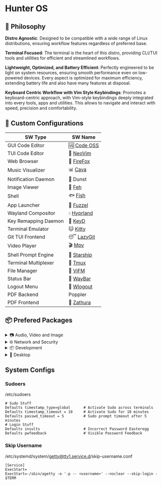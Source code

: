 # Hunter OS

## 🌿 Philosophy

**Distro Agnostic**: Designed to be compatible with a wide range of Linux distributions, ensuring workflow features regardless of preferred base.

**Terminal Focused**: The terminal is the heart of this distro, providing CLI/TUI tools and utilities for efficient and streamlined workflows.

**Lightweight, Optimized, and Battery Efficient**: Perfectly engineered to be light on system resources, ensuring smooth performance even on low-powered devices. Every aspect is optimized for maximum efficiency, extending battery life and also have many features at disposal.

**Keyboard Centric Workflow with Vim Style Keybindings**: Promotes a keyboard-centric approach, with Vim-style keybindings deeply integrated into every tools, apps and utilities. This allows to navigate and interact with speed, precision and comfortability.

## 💼 Custom Configurations

| SW Type              | SW Name                                                |
| -------------------- | ------------------------------------------------------ |
| GUI Code Editor      | 🆚 [Code OSS](.config/Code%20-%20OSS/User/)            |
| TUI Code Editor      | 📝 [NeoVim](https://github.com/MidHunterX/HunterX-PDE) |
| Web Browser          | 🦊 [FireFox](.mozilla/)                                |
| Music Visualizer     | 📊 [Cava](.config/cava/)                               |
| Notification Daemon  | 🔔 Dunst                                               |
| Image Viewer         | 🌄 [Feh](.config/feh/)                                 |
| Shell                | 🐟 [Fish](.config/fish/)                               |
| App Launcher         | 📜 [Fuzzel](.config/fuzzel/)                           |
| Wayland Compositor   | 💧 [Hyprland](.config/hypr/)                           |
| Key Remapping Daemon | 🎹 [KeyD](.config/keyd/)                               |
| Terminal Emulator    | 🐱 [Kitty](.config/kitty/)                             |
| Git TUI Frontend     | 😴 [LazyGit](.config/lazygit/)                         |
| Video Player         | 🎬 [Mpv](.config/mpv/)                                 |
| Shell Prompt Engine  | 🚀 [Starship](.config/starship/)                       |
| Terminal Multiplexer | 🍱 [Tmux](.config/tmux/)                               |
| File Manager         | 📁 [ViFM](.config/vifm/)                               |
| Status Bar           | 🍫 [WayBar](.config/waybar/)                           |
| Logout Menu          | 🌳 [Wlogout](.config/wlogout/)                         |
| PDF Backend          | Poppler                                                |
| PDF Frontend         | 📄 [Zathura](.config/zathura/)                         |

## 📦 Prefered Packages

<details>
<summary> 📷 Audio, Video and Image </summary>

### 📢 Audio

| Package Name   | Description                                     | Src    |
| -------------- | ----------------------------------------------- | ------ |
| pipewire       | Audio and Video streaming server                | pacman |
| pipewire-pulse | A/V router & processor - PulseAudio replacement | pacman |
| wireplumber    | PipeWire session/policy manager - wpctl         | pacman |
| pamixer        | CLI Volume Control Tool                         | pacman |
| pavucontrol    | GUI Volume Control Tool                         | pacman |

### 🎬 Video

| Package Name | Description                                        | Src    |
| ------------ | -------------------------------------------------- | ------ |
| ffmpeg       | Super advanced library for handling Audio / Video  | pacman |
| mpv          | Video Player - Minimal and integrates well with WM | pacman |
| handbrake    | GUI Video Transcoder                               | pacman |
| yt-dlp       | Video Downloader                                   | pacman |

### 🌄 Image

| Package Name | Description                          | Src    |
| ------------ | ------------------------------------ | ------ |
| feh          | Image Viewer - Super light weight    | pacman |
| nomacs-git   | Image Viewer - Touch screen friendly | aur    |

</details>

<details>
<summary> 🌐 Network and Security </summary>

### 🌐 Network and Security

| Package Name              | Description                        | Src    |
| ------------------------- | ---------------------------------- | ------ |
| dhcpcd                    | DHCP Client Daemon                 | pacman |
| networkmanager            | CLI Network Manager - nmcli        | pacman |
| nmtui                     | TUI Network Manager - nmtui        | pacman |
| wpa_supplicant            | WLAN Daemon                        | pacman |
| bluez                     | Bluetooth Protocol Daemon          | pacman |
| bluez-utils               | Bluetooth Utilities - bluetoothctl | pacman |
| blueman                   | GUI Bluetooth Manager              | pacman |
| curlftpfs                 | Mount FTP as File System           | pacman |
| android-file-transfer     | Mount Android Device               | pacman |
| keepassxc                 | Password Manager                   | pacman |
| torbrowser-launcher       | Anonnymous Onion Browser           | pacman |
| firefox-developer-edition | Internet Browser                   | pacman |

</details>

<details>
<summary> 📦 Development </summary>

### 📦 Development

| Package Name  | Description                  | Src    |
| ------------- | ---------------------------- | ------ |
| git           | Version control system       | pacman |
| lazygit       | TUI for Git                  | pacman |
| nodejs        | Node Java Script Runtime Env | pacman |
| python        | Python Interpreter           | pacman |
| sqlitebrowser | DB Browser for SQLite        | pacman |

</details>

<details>
<summary> 🌲 Desktop </summary>

### 🌲 Desktop

| Package Name | Description                  | Src    |
| ------------ | ---------------------------- | ------ |
| hyprland     | Wayland compositor           | pacman |
| swww         | Wayland Wallpaper Daemon     | pacman |
| waybar       | Wayland Status Bar           | pacman |
| swayidle     | Wayland Idle Manager         | pacman |
| wtype        | Wayland Keystrokes Emulation | pacman |
| wl-clipboard | Wayland Clipboard Utility    | pacman |
| dunst        | Notification Daemon          | pacman |
| wlogout      | Logout Screen                | aur    |
| keyd         | Key Remapping Daemon         | aur    |

</details>

## System Configs

### Sudoers

/etc/sudoers

```
# Sudo Stuff
Defaults timestamp_type=global      # Activate Sudo across terminals
Defaults timestamp_timeout = 10     # Activate Sudo for 10 minutes
Defaults passwd_timeout = 5         # Sudo prompt timeout after 5 minutes
# Login Stuff
Defaults insults                    # Incorrect Password Easteregg
Defaults pwfeedback                 # Visible Password Feedback
```

### Skip Username

/etc/systemd/system/getty@tty1.service.d/skip-username.conf

```
[Service]
ExecStart=
ExecStart=-/sbin/agetty -o '-p -- <username>' --noclear --skip-login - $TERM
```
